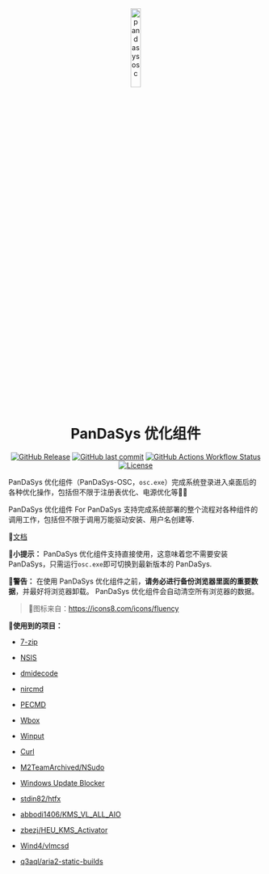 <div align="center">

<img src="./osc.ico" alt="pandasysosc" width="20%" />

# PanDaSys 优化组件

[![GitHub Release](https://img.shields.io/github/v/release/PanDaDaTech/xrsys-osc-For-PanDaSys?label=%E6%9C%80%E6%96%B0%E7%89%88%E6%9C%AC)](https://github.com/PanDaDaTech/xrsys-osc-For-PanDaSys/releases)
[![GitHub last commit](https://img.shields.io/github/last-commit/PanDaDaTech/xrsys-osc-For-PanDaSys?label=%E4%B8%8A%E6%AC%A1%E6%8F%90%E4%BA%A4)](https://github.com/PanDaDaTech/xrsys-osc-For-PanDaSys/commits)
[![GitHub Actions Workflow Status](https://img.shields.io/github/actions/workflow/status/PanDaDaTech/xrsys-osc-For-PanDaSys/build.yml?label=CI%E6%9E%84%E5%BB%BA)](https://github.com/PanDaDaTech/xrsys-osc-For-PanDaSys/actions)
[![License](https://img.shields.io/github/license/PanDaDaTech/xrsys-osc-For-PanDaSys?label=%E5%BC%80%E6%BA%90%E8%AE%B8%E5%8F%AF)](https://github.com/PanDaDaTech/xrsys-osc-For-PanDaSys/blob/main/LICENSE)
</div>

PanDaSys 优化组件（PanDaSys-OSC，`osc.exe`）完成系统登录进入桌面后的各种优化操作，包括但不限于注册表优化、电源优化等🌟🚀

PanDaSys 优化组件 For PanDaSys 支持完成系统部署的整个流程对各种组件的调用工作，包括但不限于调用万能驱动安装、用户名创建等.

📄[文档](https://sys.xrgzs.top/diy/osc/)

📍**小提示：** PanDaSys 优化组件支持直接使用，这意味着您不需要安装 PanDaSys，只需运行`osc.exe`即可切换到最新版本的 PanDaSys.

**🚨警告：** 在使用 PanDaSys 优化组件之前，**请务必进行备份浏览器里面的重要数据**，并最好将浏览器卸载。 PanDaSys 优化组件会自动清空所有浏览器的数据。

> 🌄图标来自：https://icons8.com/icons/fluency

**🫡使用到的项目：**

- [7-zip](https://7-zip.org/)

- [NSIS](https://nsis.sourceforge.io/)

- [dmidecode](http://savannah.nongnu.org/projects/dmidecode/)

- [nircmd](https://www.nirsoft.net/utils/nircmd.html)

- [PECMD](http://wuyou.net/forum.php?mod=viewthread&tid=205402)

- [Wbox](https://www.horstmuc.de/w32dial.htm)

- [Winput](https://www.horstmuc.de/w32dial.htm)

- [Curl](https://curl.se/)

- [M2TeamArchived/NSudo](https://github.com/M2TeamArchived/NSudo)

- [Windows Update Blocker](https://www.sordum.org/9470)

- [stdin82/htfx](https://github.com/stdin82/htfx)

- [abbodi1406/KMS_VL_ALL_AIO](https://github.com/abbodi1406/KMS_VL_ALL_AIO)

- [zbezj/HEU_KMS_Activator](https://github.com/zbezj/HEU_KMS_Activator)

- [Wind4/vlmcsd](https://github.com/Wind4/vlmcsd)

- [q3aql/aria2-static-builds](https://gitlab.com/q3aql/aria2-static-builds)
